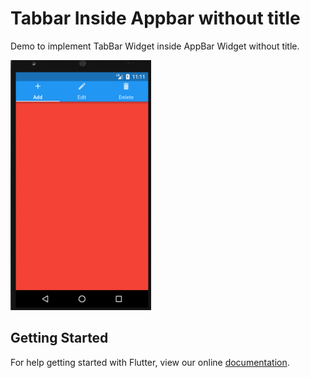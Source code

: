 # Tabbar Inside Appbar without title

Demo to implement TabBar Widget inside AppBar Widget without title.

<img src="./preview/TabBar_Inside_AppBar.png" height="400" alt="Screenshot"/> 

## Getting Started

For help getting started with Flutter, view our online
[documentation](https://flutter.io/).
